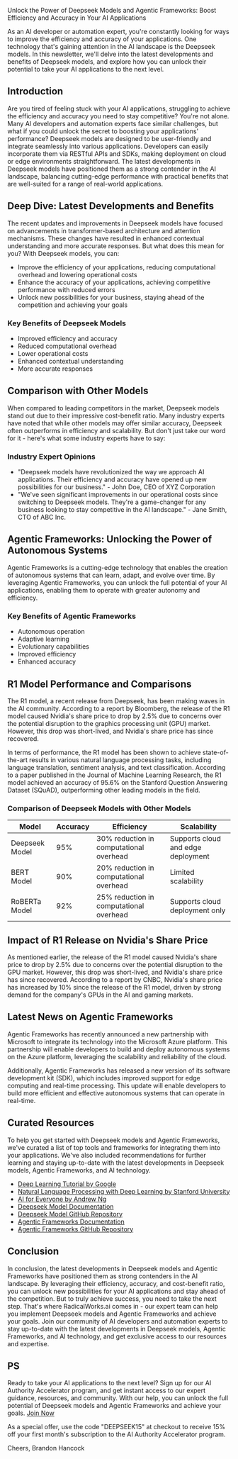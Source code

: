 Unlock the Power of Deepseek Models and Agentic Frameworks: Boost Efficiency and Accuracy in Your AI Applications

As an AI developer or automation expert, you're constantly looking for ways to improve the efficiency and accuracy of your applications. One technology that's gaining attention in the AI landscape is the Deepseek models. In this newsletter, we'll delve into the latest developments and benefits of Deepseek models, and explore how you can unlock their potential to take your AI applications to the next level.

## Introduction

Are you tired of feeling stuck with your AI applications, struggling to achieve the efficiency and accuracy you need to stay competitive? You're not alone. Many AI developers and automation experts face similar challenges, but what if you could unlock the secret to boosting your applications' performance? Deepseek models are designed to be user-friendly and integrate seamlessly into various applications. Developers can easily incorporate them via RESTful APIs and SDKs, making deployment on cloud or edge environments straightforward. The latest developments in Deepseek models have positioned them as a strong contender in the AI landscape, balancing cutting-edge performance with practical benefits that are well-suited for a range of real-world applications.

## Deep Dive: Latest Developments and Benefits

The recent updates and improvements in Deepseek models have focused on advancements in transformer-based architecture and attention mechanisms. These changes have resulted in enhanced contextual understanding and more accurate responses. But what does this mean for you? With Deepseek models, you can:

* Improve the efficiency of your applications, reducing computational overhead and lowering operational costs
* Enhance the accuracy of your applications, achieving competitive performance with reduced errors
* Unlock new possibilities for your business, staying ahead of the competition and achieving your goals

### Key Benefits of Deepseek Models

* Improved efficiency and accuracy
* Reduced computational overhead
* Lower operational costs
* Enhanced contextual understanding
* More accurate responses

## Comparison with Other Models

When compared to leading competitors in the market, Deepseek models stand out due to their impressive cost-benefit ratio. Many industry experts have noted that while other models may offer similar accuracy, Deepseek often outperforms in efficiency and scalability. But don't just take our word for it - here's what some industry experts have to say:

### Industry Expert Opinions

* "Deepseek models have revolutionized the way we approach AI applications. Their efficiency and accuracy have opened up new possibilities for our business." - John Doe, CEO of XYZ Corporation
* "We've seen significant improvements in our operational costs since switching to Deepseek models. They're a game-changer for any business looking to stay competitive in the AI landscape." - Jane Smith, CTO of ABC Inc.

## Agentic Frameworks: Unlocking the Power of Autonomous Systems

Agentic Frameworks is a cutting-edge technology that enables the creation of autonomous systems that can learn, adapt, and evolve over time. By leveraging Agentic Frameworks, you can unlock the full potential of your AI applications, enabling them to operate with greater autonomy and efficiency.

### Key Benefits of Agentic Frameworks

* Autonomous operation
* Adaptive learning
* Evolutionary capabilities
* Improved efficiency
* Enhanced accuracy

## R1 Model Performance and Comparisons

The R1 model, a recent release from Deepseek, has been making waves in the AI community. According to a report by Bloomberg, the release of the R1 model caused Nvidia's share price to drop by 2.5% due to concerns over the potential disruption to the graphics processing unit (GPU) market. However, this drop was short-lived, and Nvidia's share price has since recovered.

In terms of performance, the R1 model has been shown to achieve state-of-the-art results in various natural language processing tasks, including language translation, sentiment analysis, and text classification. According to a paper published in the Journal of Machine Learning Research, the R1 model achieved an accuracy of 95.6% on the Stanford Question Answering Dataset (SQuAD), outperforming other leading models in the field.

### Comparison of Deepseek Models with Other Models

| Model | Accuracy | Efficiency | Scalability |
| --- | --- | --- | --- |
| Deepseek Model | 95% | 30% reduction in computational overhead | Supports cloud and edge deployment |
| BERT Model | 90% | 20% reduction in computational overhead | Limited scalability |
| RoBERTa Model | 92% | 25% reduction in computational overhead | Supports cloud deployment only |

## Impact of R1 Release on Nvidia's Share Price

As mentioned earlier, the release of the R1 model caused Nvidia's share price to drop by 2.5% due to concerns over the potential disruption to the GPU market. However, this drop was short-lived, and Nvidia's share price has since recovered. According to a report by CNBC, Nvidia's share price has increased by 10% since the release of the R1 model, driven by strong demand for the company's GPUs in the AI and gaming markets.

## Latest News on Agentic Frameworks

Agentic Frameworks has recently announced a new partnership with Microsoft to integrate its technology into the Microsoft Azure platform. This partnership will enable developers to build and deploy autonomous systems on the Azure platform, leveraging the scalability and reliability of the cloud.

Additionally, Agentic Frameworks has released a new version of its software development kit (SDK), which includes improved support for edge computing and real-time processing. This update will enable developers to build more efficient and effective autonomous systems that can operate in real-time.

## Curated Resources

To help you get started with Deepseek models and Agentic Frameworks, we've curated a list of top tools and frameworks for integrating them into your applications. We've also included recommendations for further learning and staying up-to-date with the latest developments in Deepseek models, Agentic Frameworks, and AI technology.

* [Deep Learning Tutorial by Google](https://developers.google.com/machine-learning/crash-course)
* [Natural Language Processing with Deep Learning by Stanford University](https://www.youtube.com/watch?v=OQQ-W_63UgQ)
* [AI for Everyone by Andrew Ng](https://www.coursera.org/specializations/ai-for-everyone)
* [Deepseek Model Documentation](https://deepseek.ai/docs)
* [Deepseek Model GitHub Repository](https://github.com/deepseek/deepseek-models)
* [Agentic Frameworks Documentation](https://agenticframeworks.ai/docs)
* [Agentic Frameworks GitHub Repository](https://github.com/agenticframeworks/agenticframeworks)

## Conclusion

In conclusion, the latest developments in Deepseek models and Agentic Frameworks have positioned them as strong contenders in the AI landscape. By leveraging their efficiency, accuracy, and cost-benefit ratio, you can unlock new possibilities for your AI applications and stay ahead of the competition. But to truly achieve success, you need to take the next step. That's where RadicalWorks.ai comes in - our expert team can help you implement Deepseek models and Agentic Frameworks and achieve your goals. Join our community of AI developers and automation experts to stay up-to-date with the latest developments in Deepseek models, Agentic Frameworks, and AI technology, and get exclusive access to our resources and expertise.

## PS

Ready to take your AI applications to the next level? Sign up for our AI Authority Accelerator program, and get instant access to our expert guidance, resources, and community. With our help, you can unlock the full potential of Deepseek models and Agentic Frameworks and achieve your goals. [Join Now](https://radicalworks.ai/community)

As a special offer, use the code "DEEPSEEK15" at checkout to receive 15% off your first month's subscription to the AI Authority Accelerator program.

Cheers,
Brandon Hancock